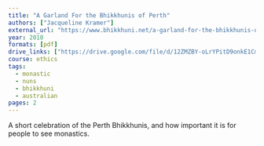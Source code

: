 ```yaml
---
title: "A Garland For the Bhikkhunis of Perth"
authors: ["Jacqueline Kramer"]
external_url: "https://www.bhikkhuni.net/a-garland-for-the-bhikkhunis-of-perth/"
year: 2010
formats: [pdf]
drive_links: ["https://drive.google.com/file/d/12ZMZBY-oLrYPitD9onkE1CmdlfaRxgZm/view?usp=drivesdk"]
course: ethics
tags:
  - monastic
  - nuns
  - bhikkhuni
  - australian
pages: 2
---
```


A short celebration of the Perth Bhikkhunis, and how important it is for people to see monastics.

